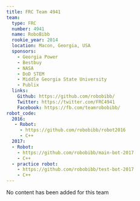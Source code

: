 ```yaml
---
title: FRC Team 4941
team:
  type: FRC
  number: 4941
  name: RoboBibb
  rookie_year: 2014
  location: Macon, Georgia, USA
  sponsors:
    - Georgia Power
    - Bestbuy
    - NASA
    - DoD STEM
    - Middle Georgia State University
    - Publix
  links:
    Github: https://github.com/robobibb/
    Twitter: https://twitter.com/FRC4941
    Facebook: https://fb.com/teamrobobibb/
robot_code:
  2016:
   - Robot:
     - https://github.com/robobibb/robot2016
     - C++
  2017:
  - Robot:
    - https://github.com/robobibb/main-bot-2017
    - C++
  - practice robot:
    - https://github.com/robobibb/test-bot-2017
    - C++
---
```


No content has been added for this team
